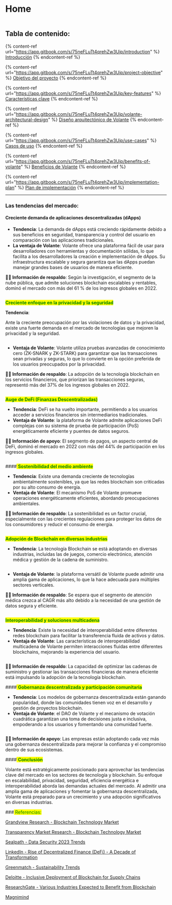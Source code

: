# Home

<figure><img src=".gitbook/assets/-.png" alt=""><figcaption></figcaption></figure>

## Tabla de contenido:

{% content-ref url="https://app.gitbook.com/s/75neFLuTt4qrehZw3Uip/introduction" %}
[Introducción](https://app.gitbook.com/s/75neFLuTt4qrehZw3Uip/introduction)
{% endcontent-ref %}

{% content-ref url="https://app.gitbook.com/s/75neFLuTt4qrehZw3Uip/project-objective" %}
[Objetivo del proyecto](https://app.gitbook.com/s/75neFLuTt4qrehZw3Uip/project-objective)
{% endcontent-ref %}

{% content-ref url="https://app.gitbook.com/s/75neFLuTt4qrehZw3Uip/key-features" %}
[Características clave](https://app.gitbook.com/s/75neFLuTt4qrehZw3Uip/key-features)
{% endcontent-ref %}

{% content-ref url="https://app.gitbook.com/s/75neFLuTt4qrehZw3Uip/volante-architectural-design" %}
[Diseño arquitectónico de Volante](https://app.gitbook.com/s/75neFLuTt4qrehZw3Uip/volante-architectural-design)
{% endcontent-ref %}

{% content-ref url="https://app.gitbook.com/s/75neFLuTt4qrehZw3Uip/use-cases" %}
[Casos de uso](https://app.gitbook.com/s/75neFLuTt4qrehZw3Uip/use-cases)
{% endcontent-ref %}

{% content-ref url="https://app.gitbook.com/s/75neFLuTt4qrehZw3Uip/benefits-of-volante" %}
[Beneficios de Volante](https://app.gitbook.com/s/75neFLuTt4qrehZw3Uip/benefits-of-volante)
{% endcontent-ref %}

{% content-ref url="https://app.gitbook.com/s/75neFLuTt4qrehZw3Uip/implementation-plan" %}
[Plan de implementación](https://app.gitbook.com/s/75neFLuTt4qrehZw3Uip/implementation-plan)
{% endcontent-ref %}

***

### **Las tendencias del mercado:**

#### **Creciente demanda de aplicaciones descentralizadas (dApps)**

* **Tendencia**: La demanda de dApps está creciendo rápidamente debido a sus beneficios en seguridad, transparencia y control del usuario en comparación con las aplicaciones tradicionales.
* **La ventaja de Volante**: Volante ofrece una plataforma fácil de usar para desarrolladores con herramientas y documentación sólidas, lo que facilita a los desarrolladores la creación e implementación de dApps. Su infraestructura escalable y segura garantiza que las dApps puedan manejar grandes bases de usuarios de manera eficiente.

**💁‍♀️ Información de respaldo**: Según la investigación, el segmento de la nube pública, que admite soluciones blockchain escalables y rentables, dominó el mercado con más del 61 % de los ingresos globales en 2022.

<figure><img src=".gitbook/assets/image.png" alt=""><figcaption></figcaption></figure>

<mark style="color:green;"> **Creciente enfoque en la privacidad y la seguridad**</mark>

**Tendencia**:

Ante la creciente preocupación por las violaciones de datos y la privacidad, existe una fuerte demanda en el mercado de tecnologías que mejoren la privacidad y la seguridad.

<figure><img src=".gitbook/assets/image (1).png" alt=""><figcaption></figcaption></figure>

* **Ventaja de Volante**: Volante utiliza pruebas avanzadas de conocimiento cero (ZK-SNARK y ZK-STARK) para garantizar que las transacciones sean privadas y seguras, lo que lo convierte en la opción preferida de los usuarios preocupados por la privacidad.

**💁‍♀️ Información de respaldo**: La adopción de la tecnología blockchain en los servicios financieros, que priorizan las transacciones seguras, representó más del 37% de los ingresos globales en 2022.

<figure><img src=".gitbook/assets/image (2).png" alt=""><figcaption></figcaption></figure>

<mark style="color:green;"> **Auge de DeFi (Finanzas Descentralizadas)**</mark>

* **Tendencia**: DeFi se ha vuelto importante, permitiendo a los usuarios acceder a servicios financieros sin intermediarios tradicionales.
* **Ventaja de Volante**: la plataforma de Volante admite aplicaciones DeFi complejas con su sistema de prueba de participación (PoS) energéticamente eficiente y puentes de datos seguros.

**💁‍♀️ Información de apoyo**: El segmento de pagos, un aspecto central de DeFi, dominó el mercado en 2022 con más del 44% de participación en los ingresos globales.

<figure><img src=".gitbook/assets/image (3).png" alt=""><figcaption></figcaption></figure>

####<mark style="color:green;"> **Sostenibilidad del medio ambiente**</mark>

* **Tendencia**: Existe una demanda creciente de tecnologías ambientalmente sostenibles, ya que las redes blockchain son criticadas por su alto consumo de energía.
* **Ventaja de Volante**: El mecanismo PoS de Volante promueve operaciones energéticamente eficientes, abordando preocupaciones ambientales.

**💁‍♀️ Información de respaldo**: La sostenibilidad es un factor crucial, especialmente con las crecientes regulaciones para proteger los datos de los consumidores y reducir el consumo de energía.

<figure><img src=".gitbook/assets/image (4).png" alt=""><figcaption></figcaption></figure>

<mark style="color:green;"> **Adopción de Blockchain en diversas industrias**</mark>

* **Tendencia**: La tecnología Blockchain se está adoptando en diversas industrias, incluidas las de juegos, comercio electrónico, atención médica y gestión de la cadena de suministro.

<figure><img src=".gitbook/assets/image (5).png" alt=""><figcaption></figcaption></figure>

* **Ventaja de Volante**: la plataforma versátil de Volante puede admitir una amplia gama de aplicaciones, lo que la hace adecuada para múltiples sectores verticales.

**💁‍♀️ Información de respaldo**: Se espera que el segmento de atención médica crezca al CAGR más alto debido a la necesidad de una gestión de datos segura y eficiente.

<figure><img src=".gitbook/assets/image (6).png" alt=""><figcaption></figcaption></figure>

<mark style="color:green;"> **Interoperabilidad y soluciones multicadena**</mark>

* **Tendencia**: Existe la necesidad de interoperabilidad entre diferentes redes blockchain para facilitar la transferencia fluida de activos y datos.
* **Ventaja de Volante**: Las características de interoperabilidad multicadena de Volante permiten interacciones fluidas entre diferentes blockchains, mejorando la experiencia del usuario.

<figure><img src=".gitbook/assets/image (7).png" alt=""><figcaption></figcaption></figure>

**💁‍♀️ Información de respaldo**: La capacidad de optimizar las cadenas de suministro y gestionar las transacciones financieras de manera eficiente está impulsando la adopción de la tecnología blockchain.

####<mark style="color:green;"> **Gobernanza descentralizada y participación comunitaria**</mark>

* **Tendencia**: Los modelos de gobernanza descentralizada están ganando popularidad, donde las comunidades tienen voz en el desarrollo y gestión de proyectos blockchain.
* **Ventaja de Volante**: el DAO de Volante y el mecanismo de votación cuadrática garantizan una toma de decisiones justa e inclusiva, empoderando a los usuarios y fomentando una comunidad fuerte.

<figure><img src=".gitbook/assets/image (8).png" alt=""><figcaption></figcaption></figure>

**💁‍♀️ Información de apoyo**: Las empresas están adoptando cada vez más una gobernanza descentralizada para mejorar la confianza y el compromiso dentro de sus ecosistemas.

####<mark style="color:green;"> **Conclusión**</mark>

Volante está estratégicamente posicionado para aprovechar las tendencias clave del mercado en los sectores de tecnología y blockchain. Su enfoque en escalabilidad, privacidad, seguridad, eficiencia energética e interoperabilidad aborda las demandas actuales del mercado. Al admitir una amplia gama de aplicaciones y fomentar la gobernanza descentralizada, Volante está preparado para un crecimiento y una adopción significativos en diversas industrias.

###<mark style="color:green;"> Referencias:</mark>

[Grandview Research - Blockchain Technology Market](https://www.grandviewresearch.com/industry-analysis/blockchain-technology-market)

[Transparency Market Research - Blockchain Technology Market](https://www.transparencymarketresearch.com/blockchain-technology-market.html)

[Sealpath - Data Security 2023 Trends](https://www.sealpath.com/blog/data-security-2023-trends)

[LinkedIn - Rise of Decentralized Finance (DeFi) - A Decade of Transformation](https://www.linkedin.com/pulse/rise-decentralized-finance-defi-decade-transformation-ris-pmp-/)

[Greenmatch - Sustainability Trends](https://www.greenmatch.co.uk/blog/sustainability-trends)

[Deloitte - Inclusive Deployment of Blockchain for Supply Chains](https://www2.deloitte.com/us/en/pages/about-deloitte/articles/inclusive-deployment-of-blockchain-for-supply-chains.html)

[ResearchGate - Various Industries Expected to Benefit from Blockchain](https://www.researchgate.net/figure/Various-industries-are-expected-to-benefit-from-blockchain_fig1_339442490)

[Magnimind](https://magnimind)
